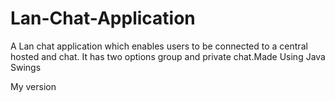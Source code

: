 # Lan-Chat-Application
A Lan chat application which enables users to be connected to a central hosted and chat. It has two options group and private chat.Made Using Java Swings

My version
